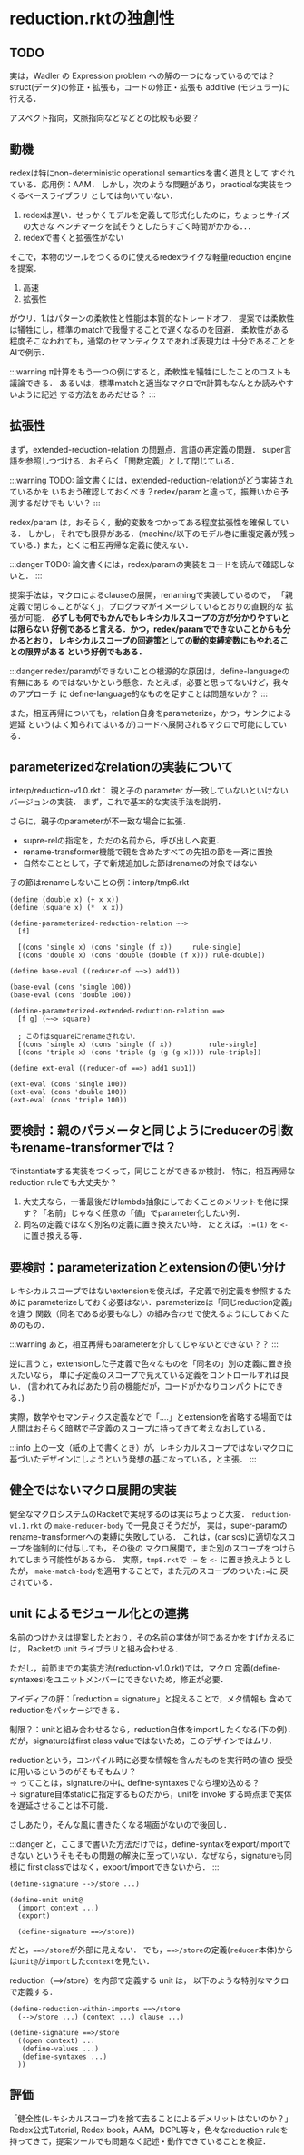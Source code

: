 # reduction.rktの独創性

## TODO

実は，Wadler の Expression problem への解の一つになっているのでは？
struct(データ)の修正・拡張も，コードの修正・拡張も additive (モジュラー)に
行える．

アスペクト指向，文脈指向などなどとの比較も必要？

## 動機

redexは特にnon-deterministic operational semanticsを書く道具として
すぐれている．応用例：AAM．
しかし，次のような問題があり，practicalな実装をつくるベースライブラリ
としては向いていない．

1. redexは遅い．せっかくモデルを定義して形式化したのに，ちょっとサイズの大きな
  ベンチマークを試そうとしたらすごく時間がかかる．．．
2. redexで書くと拡張性がない

そこで，本物のツールをつくるのに使えるredexライクな軽量reduction engine
を提案．

1. 高速
2. 拡張性

がウリ．1.はパターンの柔軟性と性能は本質的なトレードオフ．
提案では柔軟性は犠牲にし，標準のmatchで我慢することで遅くなるのを回避．
柔軟性がある程度そこなわれても，通常のセマンティクスであれば表現力は
十分であることをAIで例示．

:::warning
π計算をもう一つの例にすると，柔軟性を犠牲にしたことのコストも議論できる．
あるいは，標準matchと適当なマクロでπ計算もなんとか読みやすいように記述
する方法をあみだせる？
:::

## 拡張性

まず，extended-reduction-relation の問題点．言語の再定義の問題．
super言語を参照しつづける．おそらく「関数定義」として閉じている．

:::warning
TODO: 論文書くには，extended-reduction-relationがどう実装されているかを
いちおう確認しておくべき？redex/paramと違って，振舞いから予測するだけでも
いい？
:::

redex/param は，おそらく，動的変数をつかってある程度拡張性を確保している．
しかし，それでも限界がある．(machine/以下のモデル巻に重複定義が残っている．)
また，とくに相互再帰な定義に使えない．

:::danger
TODO: 論文書くには，redex/paramの実装をコードを読んで確認しないと．
:::


提案手法は，マクロによるclauseの展開，renamingで実装しているので，
「親定義で閉じることがなく」，プログラマがイメージしているとおりの直観的な
拡張が可能．
**必ずしも何でもかんでもレキシカルスコープの方が分かりやすいとは限らない
好例であると言える．かつ，redex/paramでできないことからも分かるとおり，
レキシカルスコープの回避策としての動的束縛変数にもやれることの限界がある
という好例でもある．**

:::danger
redex/paramができないことの根源的な原因は，define-languageの有無にある
のではないかという懸念．たとえば，必要と思ってないけど，我々のアプローチ
に define-language的なものを足すことは問題ないか？
:::


また，相互再帰についても，relation自身をparameterize，かつ，サンクによる遅延
という(よく知られてはいるが)コードへ展開されるマクロで可能にしている．

## parameterizedなrelationの実装について

interp/reduction-v1.0.rkt：
親と子の parameter が一致していないといけないバージョンの実装．
まず，これで基本的な実装手法を説明．

さらに，親子のparameterが不一致な場合に拡張．
* supre-relの指定を，ただの名前から，呼び出しへ変更．
* rename-transformer機能で親を含めたすべての先祖の節を一斉に置換
* 自然なこととして，子で新規追加した節はrenameの対象ではない

子の節はrenameしないことの例：interp/tmp6.rkt
```racket
(define (double x) (+ x x))
(define (square x) (*  x x))

(define-parameterized-reduction-relation ~~>
  [f]

  [(cons 'single x) (cons 'single (f x))     rule-single]
  [(cons 'double x) (cons 'double (double (f x))) rule-double])

(define base-eval ((reducer-of ~~>) add1))

(base-eval (cons 'single 100))
(base-eval (cons 'double 100))

(define-parameterized-extended-reduction-relation ==>
  [f g] (~~> square)

  ; このfはsquareにrenameされない．
  [(cons 'single x) (cons 'single (f x))         rule-single]
  [(cons 'triple x) (cons 'triple (g (g (g x)))) rule-triple])

(define ext-eval ((reducer-of ==>) add1 sub1))

(ext-eval (cons 'single 100))
(ext-eval (cons 'double 100))
(ext-eval (cons 'triple 100))
```

## 要検討：親のパラメータと同じようにreducerの引数もrename-transformerでは？

でinstantiateする実装をつくって，同じことができるか検討．
特に，相互再帰なreduction ruleでも大丈夫か？

1. 大丈夫なら，一番最後だけlambda抽象にしておくことのメリットを他に探す？「名前」じゃなく任意の「値」でparameter化したい例．
1. 同名の定義ではなく別名の定義に置き換えたい時．
  たとえば，`:=(1)` を `<-`に置き換える等．

## 要検討：parameterizationとextensionの使い分け

レキシカルスコープではないextensionを使えば，子定義で別定義を参照するために
parameterizeしておく必要はない．parameterizeは「同じreduction定義」を違う
関数（同名である必要もなし）の組み合わせで使えるようにしておくためのもの．

:::warning
あと，相互再帰もparameterを介してじゃないとできない？？
:::

逆に言うと，extensionした子定義で色々なものを「同名の」別の定義に置き換えたいなら，
単に子定義のスコープで見えている定義をコントロールすれば良い．
(言われてみればあたり前の機能だが，コードがかなりコンパクトにできる．)

実際，数学やセマンティクス定義などで「....」とextensionを省略する場面では
人間はおそらく暗黙で子定義のスコープに持ってきて考えなおしている．

:::info
上の一文（紙の上で書くとき）が，レキシカルスコープではないマクロに
基づいたデザインにしようという発想の基になっている，と主張．
:::

## 健全ではないマクロ展開の実装

健全なマクロシステムのRacketで実現するのは実はちょっと大変．
`reduction-v1.1.rkt` の `make-reducer-body` で一見良さそうだが，
実は，super-paramのrename-transformerへの束縛に失敗している．
これは，(car scs)に適切なスコープを強制的に付与しても，その後の
マクロ展開で，また別のスコープをつけられてしまう可能性があるから．
実際，`tmp8.rkt`で `:=` を `<-` に置き換えようとしたが，
`make-match-body`を適用することで，また元のスコープのついた`:=`に
戻されている．

## unit によるモジュール化との連携

名前のつけかえは提案したとおり．その名前の実体が何であるかをすげかえるには，
Racketの unit ライブラリと組み合わせる．

ただし，前節までの実装方法(reduction-v1.0.rkt)では，マクロ
定義(define-syntaxes)をユニットメンバーにできないため，修正が必要．

アイディアの肝：「reduction = signature」と捉えることで，メタ情報も
含めてreductionをパッケージできる．

制限？：unitと組み合わせるなら，reduction自体をimportしたくなる(下の例)．
だが，signatureはfirst class valueではないため，このデザインではムリ．

reductionという，コンパイル時に必要な情報を含んだものを実行時の値の
授受に用いるというのがそもそもムリ？  
→ ってことは，signatureの中に define-syntaxesでなら埋め込める？  
→ signature自体staticに指定するものだから，unitを invoke
する時点まで実体を遅延させることは不可能．

さしあたり，そんな風に書きたくなる場面がないので後回し．

:::danger
と，ここまで書いた方法だけでは，define-syntaxをexport/importできない
というそもそもの問題の解決に至っていない．なぜなら，signatureも同様に
first classではなく，export/importできないから．
:::

```racket
(define-signature -->/store ...)

(define-unit unit@
  (import context ...)
  (export)

  (define-signature ==>/store))
```
だと，`==>/store`が外部に見えない．
でも，`==>/store`の定義(`reducer`本体)からは`unit@`が`import`した`context`を見たい．

reduction（==>/store）を内部で定義する unit は，
以下のような特別なマクロで定義する．

```racket
(define-reduction-within-imports ==>/store
  (-->/store ...) (context ...) clause ...)

(define-signature ==>/store
  ((open context) ...
   (define-values ...)
   (define-syntaxes ...)
  ))
```

## 評価

「健全性(レキシカルスコープ)を捨て去ることによるデメリットはないのか？」
Redex公式Tutorial, Redex book，AAM，DCPL等々，色々なreduction ruleを
持ってきて，提案ツールでも問題なく記述・動作できていることを検証．
